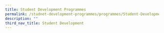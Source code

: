 ```yaml
---
title: Student Development Programmes
permalink: /studnet-development-programmes/programmes/Student-Development/permalink
description: ""
third_nav_title: Student Development
---
```

